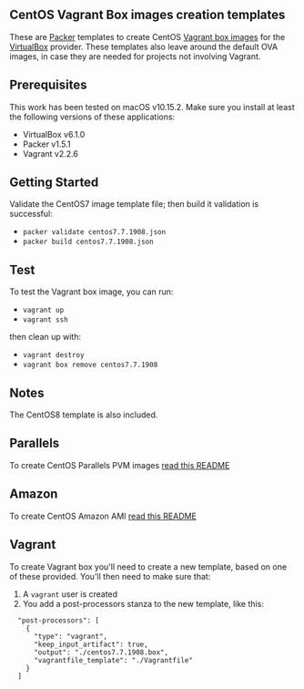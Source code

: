 ## CentOS Vagrant Box images creation templates

These are [Packer](http://www.packer.io/) templates to create CentOS [Vagrant box images](https://www.vagrantup.com/docs/boxes.html) for the [VirtualBox](https://www.virtualbox.org/) provider. These templates also leave around the default OVA images, in case they are needed for projects not involving Vagrant. 

## Prerequisites
This work has been tested on macOS v10.15.2. Make sure you install at least the following versions of these applications:
  * VirtualBox v6.1.0
  * Packer v1.5.1
  * Vagrant v2.2.6

## Getting Started
Validate the CentOS7 image template file; then build it validation is successful:
  * `packer validate centos7.7.1908.json`
  * `packer build centos7.7.1908.json`

## Test
To test the Vagrant box image, you can run:
  * `vagrant up`
  * `vagrant ssh`

then clean up with:
  * `vagrant destroy`
  * `vagrant box remove centos7.7.1908`

## Notes
The CentOS8 template is also included. 

## Parallels
To create CentOS Parallels PVM images [read this README](https://github.com/lencap/osimages/blob/master/centos/PVM.md)

## Amazon
To create CentOS Amazon AMI [read this README](https://github.com/lencap/osimages/blob/master/centos/AMI.md)

## Vagrant
To create Vagrant box you'll need to create a new template, based on one of these provided. You'll then need to make sure that:
1. A `vagrant` user is created
2. You add a post-processors stanza to the new template, like this:
```
  "post-processors": [
    {
      "type": "vagrant",
      "keep_input_artifact": true,
      "output": "./centos7.7.1908.box",
      "vagrantfile_template": "./Vagrantfile"
    }
  ]
```
